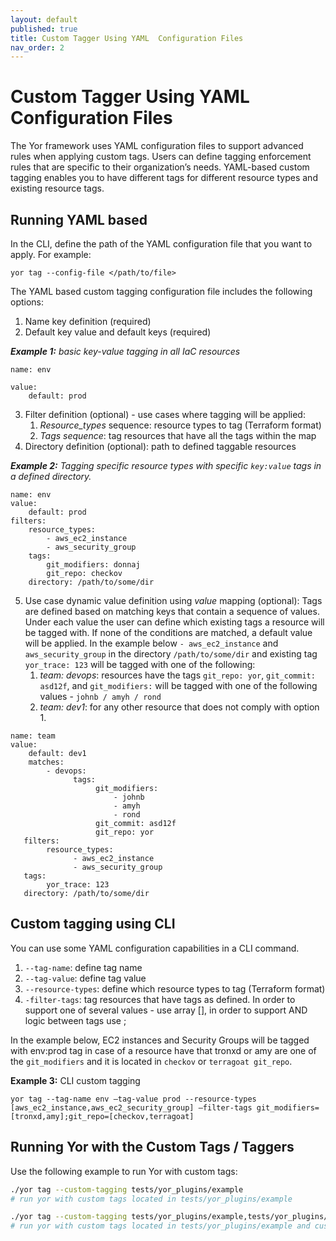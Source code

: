 ```yaml
---
layout: default
published: true
title: Custom Tagger Using YAML  Configuration Files
nav_order: 2
---
```

# Custom Tagger Using YAML  Configuration Files

The Yor framework uses YAML configuration files to support advanced rules when applying custom tags.
Users can define tagging enforcement rules that are specific to their organization’s needs. 
YAML-based custom tagging enables you to have different tags for different resource types and existing resource tags.

## Running YAML based
In the CLI, define the path of the YAML configuration file that you want to apply. For example:

`yor tag --config-file </path/to/file>`

The YAML based custom tagging configuration file includes the following options:
1. Name key definition (required)
2. Default key value and default keys (required)

***Example 1:** basic key-value tagging in all IaC resources*

```
name: env

value: 
    default: prod
```

3. Filter definition (optional) - use cases where tagging will be applied:
    1. *Resource_types* sequence: resource types to tag (Terraform format)
    2. *Tags sequence*: tag resources that have all the tags within the map
4. Directory definition (optional): path to defined taggable resources

***Example 2:** Tagging specific resource types with specific `key:value` tags in a defined directory.*
```
name: env
value:
    default: prod
filters:
    resource_types:
        - aws_ec2_instance
        - aws_security_group
    tags:
        git_modifiers: donnaj
        git_repo: checkov
    directory: /path/to/some/dir
```

5. Use case dynamic value definition using *value* mapping (optional): Tags are defined based on matching
   keys that contain a sequence of values. Under each value the user can define which existing tags a resource will be 
   tagged with. If none of the conditions are matched, a default value will be applied. In the example below
   `- aws_ec2_instance` and `aws_security_group` in the directory `/path/to/some/dir` and existing tag `yor_trace: 123` will 
   be tagged with one of the following:
    1. *team: devops*: resources have the tags `git_repo: yor`, `git_commit: asd12f`, and `git_modifiers:` 
       will be tagged with one of the following values - `johnb / amyh / rond`
    2. *team: dev1*: for any other resource that does not comply with option 1.

```
name: team
value:
    default: dev1
    matches:
        - devops:
              tags:
                   git_modifiers:
                       - johnb
                       - amyh
                       - rond
                   git_commit: asd12f
                   git_repo: yor
   filters:
        resource_types:
              - aws_ec2_instance
              - aws_security_group
   tags:
        yor_trace: 123
   directory: /path/to/some/dir
```
## Custom tagging using CLI
You can use some YAML configuration capabilities in a CLI command. 
1. `--tag-name`: define tag name
2. `--tag-value`: define tag value
3. `--resource-types`: define which resource types to tag (Terraform format)
4. `-filter-tags`: tag resources that have tags as defined. In order to support one of several values - use array [], in order to support AND logic between tags use ;

In the example below, EC2 instances and Security Groups will be tagged with env:prod tag in case of a resource have that tronxd or amy are one of the `git_modifiers` and it is located in `checkov` or `terragoat git_repo`.

**Example 3:** CLI custom tagging

```yor tag --tag-name env –tag-value prod --resource-types [aws_ec2_instance,aws_ec2_security_group] –filter-tags git_modifiers=[tronxd,amy];git_repo=[checkov,terragoat]```

## Running Yor with the Custom Tags / Taggers
Use the following example to run Yor with custom tags:
```sh
./yor tag --custom-tagging tests/yor_plugins/example
# run yor with custom tags located in tests/yor_plugins/example

./yor tag --custom-tagging tests/yor_plugins/example,tests/yor_plugins/tag_group_example
# run yor with custom tags located in tests/yor_plugins/example and custom taggers located in tests/yor_plugins/tag_group_example
```
